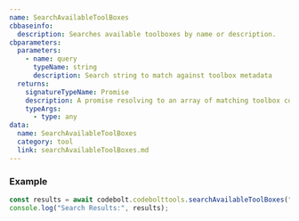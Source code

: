 ```yaml
---
name: SearchAvailableToolBoxes
cbbaseinfo:
  description: Searches available toolboxes by name or description.
cbparameters:
  parameters:
    - name: query
      typeName: string
      description: Search string to match against toolbox metadata
  returns:
    signatureTypeName: Promise
    description: A promise resolving to an array of matching toolbox configurations
    typeArgs:
      - type: any
data:
  name: SearchAvailableToolBoxes
  category: tool
  link: searchAvailableToolBoxes.md
---
```

<CBBaseInfo/>
<CBParameters/>

### Example
```js
const results = await codebolt.codebolttools.searchAvailableToolBoxes("data");
console.log("Search Results:", results);